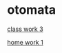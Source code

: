 # otomata
[class work 3](https://fatihmehmetergin.github.io/otomata/Class_W3.html)


[home  work 1](https://github.com/fatihmehmetergin/otomata/blob/master/Home_W1.html)
